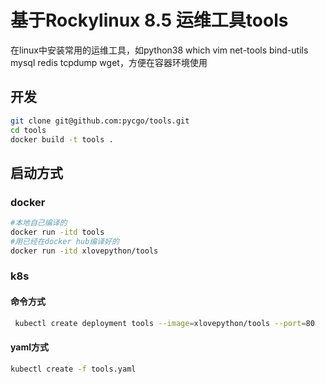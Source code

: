 # 基于Rockylinux 8.5   运维工具tools

在linux中安装常用的运维工具，如python38 which vim net-tools bind-utils mysql redis tcpdump wget，方便在容器环境使用

## 开发

```bash
git clone git@github.com:pycgo/tools.git
cd tools
docker build -t tools .
```



## 启动方式

### docker

```bash
#本地自己编译的
docker run -itd tools
#用已经在docker hub编译好的
docker run -itd xlovepython/tools
```

### k8s

#### 命令方式

```bash
 kubectl create deployment tools --image=xlovepython/tools --port=80
```

#### yaml方式

```bash
kubectl create -f tools.yaml
```

